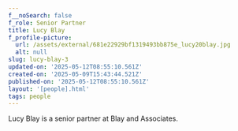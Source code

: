```yaml
---
f__noSearch: false
f_role: Senior Partner
title: Lucy Blay
f_profile-picture:
  url: /assets/external/681e22929bf1319493bb875e_lucy20blay.jpg
  alt: null
slug: lucy-blay-3
updated-on: '2025-05-12T08:55:10.561Z'
created-on: '2025-05-09T15:43:44.521Z'
published-on: '2025-05-12T08:55:10.561Z'
layout: '[people].html'
tags: people
---
```


Lucy Blay is a senior partner at Blay and Associates.
